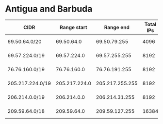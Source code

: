 # Antigua and Barbuda

CIDR               | Range start     | Range end       | Total IPs  | Assign date | Owner
------------------ | --------------- | --------------- | ---------- | ----------- | -----
69.50.64.0/20      | 69.50.64.0      | 69.50.79.255    | 4096       | 2003-05-28  | 
69.57.224.0/19     | 69.57.224.0     | 69.57.255.255   | 8192       | 2003-06-25  | 
76.76.160.0/19     | 76.76.160.0     | 76.76.191.255   | 8192       | 2007-05-04  | 
205.217.224.0/19   | 205.217.224.0   | 205.217.255.255 | 8192       | 1995-04-10  | 
206.214.0.0/19     | 206.214.0.0     | 206.214.31.255  | 8192       | 2009-08-17  | 
209.59.64.0/18     | 209.59.64.0     | 209.59.127.255  | 16384      | 2004-07-21  | 
